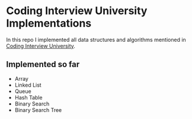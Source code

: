 # Coding Interview University Implementations
In this repo I implemented all data structures and algorithms mentioned in [Coding Interview University](https://github.com/jwasham/coding-interview-university).

## Implemented so far
- Array
- Linked List
- Queue
- Hash Table
- Binary Search
- Binary Search Tree